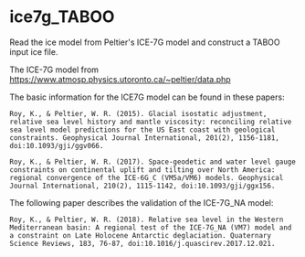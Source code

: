 # ice7g_TABOO

Read the ice model from Peltier's ICE-7G model and construct a TABOO input ice file.

The ICE-7G model from https://www.atmosp.physics.utoronto.ca/~peltier/data.php

The basic information for the ICE7G model can be found in these papers: 
```
Roy, K., & Peltier, W. R. (2015). Glacial isostatic adjustment, relative sea level history and mantle viscosity: reconciling relative sea level model predictions for the US East coast with geological constraints. Geophysical Journal International, 201(2), 1156-1181, doi:10.1093/gji/ggv066.
```
```
Roy, K., & Peltier, W. R. (2017). Space-geodetic and water level gauge constraints on continental uplift and tilting over North America: regional convergence of the ICE-6G_C (VM5a/VM6) models. Geophysical Journal International, 210(2), 1115-1142, doi:10.1093/gji/ggx156.
```

The following paper describes the validation of the ICE-7G_NA model:
```
Roy, K., & Peltier, W. R. (2018). Relative sea level in the Western Mediterranean basin: A regional test of the ICE-7G_NA (VM7) model and a constraint on Late Holocene Antarctic deglaciation. Quaternary Science Reviews, 183, 76-87, doi:10.1016/j.quascirev.2017.12.021.
```